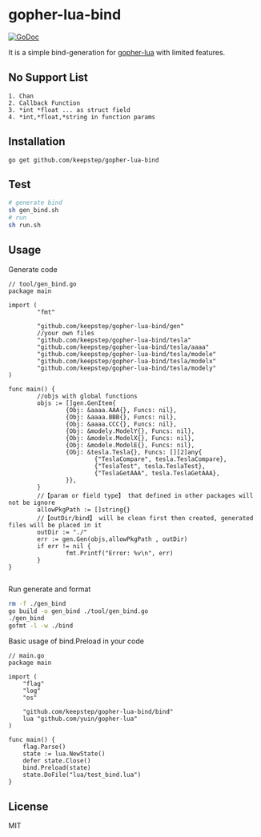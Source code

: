 # gopher-lua-bind
[![GoDoc](https://godoc.org/github.com/keepstep/gopher-lua-bind?status.svg)](https://godoc.org/github.com/keepstep/gopher-lua-bind)


It is a simple bind-generation for [gopher-lua](https://github.com/yuin/gopher-lua) with limited features.  

## No Support List
```
1. Chan
2. Callback Function
3. *int *float ... as struct field
4. *int,*float,*string in function params
```

## Installation

```
go get github.com/keepstep/gopher-lua-bind
```
## Test

```bash
# generate bind
sh gen_bind.sh
# run
sh run.sh
```

## Usage

Generate code 

```golang
// tool/gen_bind.go
package main

import (
        "fmt"

        "github.com/keepstep/gopher-lua-bind/gen"
        //your own files
        "github.com/keepstep/gopher-lua-bind/tesla"
        "github.com/keepstep/gopher-lua-bind/tesla/aaaa"
        "github.com/keepstep/gopher-lua-bind/tesla/modele"
        "github.com/keepstep/gopher-lua-bind/tesla/modelx"
        "github.com/keepstep/gopher-lua-bind/tesla/modely"
)

func main() {
        //objs with global functions
        objs := []gen.GenItem{
                {Obj: &aaaa.AAA{}, Funcs: nil},
                {Obj: &aaaa.BBB{}, Funcs: nil},
                {Obj: &aaaa.CCC{}, Funcs: nil},
                {Obj: &modely.ModelY{}, Funcs: nil},
                {Obj: &modelx.ModelX{}, Funcs: nil},
                {Obj: &modele.ModelE{}, Funcs: nil},
                {Obj: &tesla.Tesla{}, Funcs: [][2]any{
                        {"TeslaCompare", tesla.TeslaCompare},
                        {"TeslaTest", tesla.TeslaTest},
                        {"TeslaGetAAA", tesla.TeslaGetAAA},
                }},
        }
        //【param or field type】 that defined in other packages will not be ignore
        allowPkgPath := []string{}
        //【outDir/bind】 will be clean first then created, generated files will be placed in it
        outDir := "./"
        err := gen.Gen(objs,allowPkgPath , outDir)
        if err != nil {
                fmt.Printf("Error: %v\n", err)
        }
}


```


Run generate and format
```bash
rm -f ./gen_bind
go build -o gen_bind ./tool/gen_bind.go
./gen_bind
gofmt -l -w ./bind
```

Basic usage of bind.Preload in your code 

```golang
// main.go
package main

import (
	"flag"
	"log"
	"os"

	"github.com/keepstep/gopher-lua-bind/bind"
	lua "github.com/yuin/gopher-lua"
)

func main() {
	flag.Parse()
	state := lua.NewState()
	defer state.Close()
	bind.Preload(state)
	state.DoFile("lua/test_bind.lua")
}
```


## License

MIT


